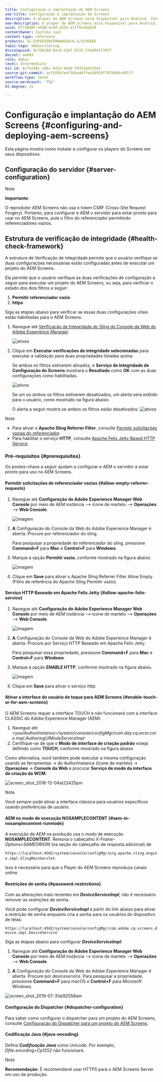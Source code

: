 ```yaml
---
title: Configuração e implantação do AEM Screens
seo-title: Configuração e implantação do Screens
description: O player do AEM Screens está disponível para Android, Chrome OS, iOS e Windows. Esta página descreve a configuração e implantação do AEM Screens e também resume as diretrizes de seleção de h/w para o dispositivo do player.
seo-description: O player do AEM Screens está disponível para Android, Chrome OS, iOS e Windows. Esta página descreve a configuração e implantação do AEM Screens e também resume as diretrizes de seleção de h/w para o dispositivo do player.
uuid: bf730d0f-e590-4c0d-a554-e1ff914eb420
contentOwner: Jyotika syal
content-type: reference
products: SG_EXPERIENCEMANAGER/6.5/SCREENS
topic-tags: administering
discoiquuid: 0c7d6248-8ac0-4387-8725-57ed941f28f7
docset: aem65
role: Admin
level: Intermediate
exl-id: 8cf4240c-1d6c-441d-b8a0-f01516455543
source-git-commit: acf925b7e4f3bba44ffee26919f7078dd9c491ff
workflow-type: tm+mt
source-wordcount: '752'
ht-degree: 1%

---
```


# Configuração e implantação do AEM Screens {#configuring-and-deploying-aem-screens}

Esta página mostra como instalar e configurar os players do Screens em seus dispositivos.

## Configuração do servidor {#server-configuration}

>[!NOTE]
>
>**Importante**:
>
>O reprodutor AEM Screens não usa o token CSRF (Cross-Site Request Forgery). Portanto, para configurar e AEM o servidor para estar pronto para usar no AEM Screens, pule o filtro do referenciador permitindo referenciadores vazios.

## Estrutura de verificação de integridade {#health-check-framework}

A estrutura de Verificação de integridade permite que o usuário verifique se duas configurações necessárias estão configuradas antes de executar um projeto do AEM Screens.

Ela permite que o usuário verifique as duas verificações de configuração a seguir para executar um projeto do AEM Screens, ou seja, para verificar o estado dos dois filtros a seguir:

1. **Permitir referenciador vazio**
2. **https**

Siga as etapas abaixo para verificar se essas duas configurações vitais estão habilitadas para o AEM Screens:

1. Navegue até [Verificação de Integridade do Sling do Console da Web do Adobe Experience Manager](http://localhost:4502/system/console/healthcheck?tags=screensconfigs&amp;overrideGlobalTimeout=).

   ![ativos](assets/health-check1.png)


2. Clique em **Executar verificações de integridade selecionadas** para executar a validação para duas propriedades listadas acima.

   Se ambos os filtros estiverem ativados, o **Serviço de Integridade de Configuração do Screens** mostrará o **Resultado** como **OK** com as duas configurações como habilitadas.

   ![ativos](assets/health-check2.png)

   Se um ou ambos os filtros estiverem desativados, um alerta será exibido para o usuário, como mostrado na figura abaixo.

   O alerta a seguir mostra se ambos os filtros estão desativados:
   ![ativos](assets/health-check3.png)

>[!NOTE]
>
>* Para ativar o **Apache Sling Referrer Filter**, consulte [Permitir solicitações vazias do referenciador](/help/user-guide/configuring-screens-introduction.md#allow-empty-referrer-requests).
>* Para habilitar o serviço **HTTP**, consulte [Apache Felix Jetty Based HTTP Service](/help/user-guide/configuring-screens-introduction.md#allow-apache-felix-service).


### Pré-requisitos {#prerequisites}

Os pontos-chave a seguir ajudam a configurar e AEM o servidor a estar pronto para uso no AEM Screens.

#### Permitir solicitações de referenciador vazias {#allow-empty-referrer-requests}

1. Navegue até **Configuração do Adobe Experience Manager Web Console** por meio de AEM instância —> ícone de martelo —> **Operações** —> **Web Console**.

   ![imagem](assets/config/empty-ref1.png)

1. **A** Configuração do Console da Web do Adobe Experience Manager é aberta. Procure por referenciador do sling.

   Para pesquisar a propriedade do referenciador do sling, pressione **Command+F** para **Mac** e **Control+F** para **Windows**.

1. Marque a opção **Permitir vazio**, conforme mostrado na figura abaixo.

   ![imagem](assets/config/empty-ref2.png)

1. Clique em **Save** para ativar o Apache Sling Referrer Filter Allow Empty (Filtro de referência do Apache Sling Permitir vazio).


#### Serviço HTTP Baseado em Apache Felix Jetty {#allow-apache-felix-service}

1. Navegue até **Configuração do Adobe Experience Manager Web Console** por meio de AEM instância —> ícone de martelo —> **Operações** —> **Web Console**.

   ![imagem](assets/config/empty-ref1.png)

1. **A** Configuração do Console da Web do Adobe Experience Manager é aberta. Procure por Serviço HTTP Baseado em Apache Felix Jetty.

   Para pesquisar essa propriedade, pressione **Command+F** para **Mac** e **Control+F** para **Windows**.

1. Marque a opção **ENABLE HTTP**, conforme mostrado na figura abaixo.

   ![imagem](assets/config/config-1.png)

1. Clique em **Save** para ativar o serviço *http*.

#### Ativar a interface do usuário de toque para AEM Screens {#enable-touch-ui-for-aem-screens}

O AEM Screens requer a interface TOUCH e não funcionará com a interface CLASSIC do Adobe Experience Manager (AEM).

1. Navegue até *&lt;yourAuthorInstance>/system/console/configMgr/com.day.cq.wcm.core.impl.AuthoringUIModeServiceImpl*
1. Certifique-se de que o **Modo de interface de criação padrão** esteja definido como **TOUCH**, conforme mostrado na figura abaixo

Como alternativa, você também pode executar a mesma configuração usando as ferramentas *->* do AuthorInstance (ícone de martelo) -> **Operações** -> **Console da Web** e procurar **Serviço de modo da interface de criação do WCM**.

![screen_shot_2018-12-04at22425pm](assets/screen_shot_2018-12-04at22425pm.png)

>[!NOTE]
>
>Você sempre pode ativar a interface clássica para usuários específicos usando preferências de usuário.

#### AEM no modo de execução NOSAMPLECONTENT {#aem-in-nosamplecontent-runmode}

A execução de AEM na produção usa o modo de execução **NOSAMPLECONTENT**. Remova o cabeçalho *X-Frame-Options=SAMEORIGIN* (na seção do cabeçalho de resposta adicional) de

`https://localhost:4502/system/console/configMgr/org.apache.sling.engine.impl.SlingMainServlet`.

Isso é necessário para que o Player do AEM Screens reproduza canais online.

#### Restrições de senha {#password-restrictions}

Com as alterações mais recentes em ***DeviceServiceImpl***, não é necessário remover as restrições de senha.

Você pode configurar ***DeviceServiceImpl*** a partir do link abaixo para ativar a restrição de senha enquanto cria a senha para os usuários do dispositivo de telas:

`https://localhost:4502/system/console/configMgr/com.adobe.cq.screens.device.impl.DeviceService`

Siga as etapas abaixo para configurar ***DeviceServiceImpl***:

1. Navegue até **Configuração do Adobe Experience Manager Web Console** por meio de AEM instância —> ícone de martelo —> **Operações** —> **Web Console**.

1. **A** Configuração do Console da Web do Adobe Experience Manager é aberta. Procure por *deviceservice*. Para pesquisar a propriedade, pressione **Command+F** para macOS e **Control+F** para Microsoft Windows.

![screen_shot_2019-07-31at92058am](assets/screen_shot_2019-07-31at92058am.png)

#### Configuração do Dispatcher {#dispatcher-configuration}

Para saber como configurar o dispatcher para um projeto do AEM Screens, consulte [Configuração do Dispatcher para um projeto do AEM Screens](dispatcher-configurations-aem-screens.md).

#### Codificação Java {#java-encoding}

Defina ***Codificação Java*** como Unicode. Por exemplo, *Dfile.encoding=Cp1252* não funcionará.

>[!NOTE]
>**Recomendação:**
>É recomendável usar HTTPS para o AEM Screens Server em uso de produção.
